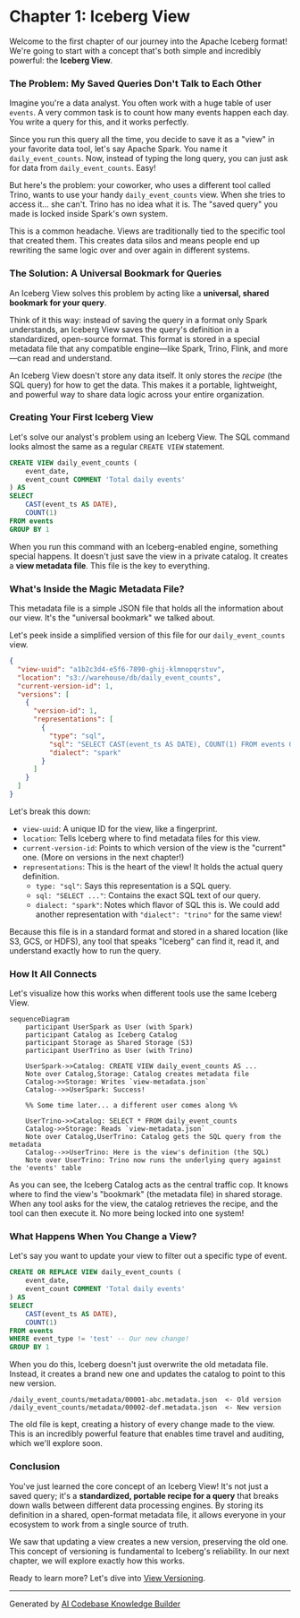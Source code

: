 # Chapter 1: Iceberg View

Welcome to the first chapter of our journey into the Apache Iceberg format! We're going to start with a concept that's both simple and incredibly powerful: the **Iceberg View**.

### The Problem: My Saved Queries Don't Talk to Each Other

Imagine you're a data analyst. You often work with a huge table of user `events`. A very common task is to count how many events happen each day. You write a query for this, and it works perfectly.

Since you run this query all the time, you decide to save it as a "view" in your favorite data tool, let's say Apache Spark. You name it `daily_event_counts`. Now, instead of typing the long query, you can just ask for data from `daily_event_counts`. Easy!

But here's the problem: your coworker, who uses a different tool called Trino, wants to use your handy `daily_event_counts` view. When she tries to access it... she can't. Trino has no idea what it is. The "saved query" you made is locked inside Spark's own system.

This is a common headache. Views are traditionally tied to the specific tool that created them. This creates data silos and means people end up rewriting the same logic over and over again in different systems.

### The Solution: A Universal Bookmark for Queries

An Iceberg View solves this problem by acting like a **universal, shared bookmark for your query**.

Think of it this way: instead of saving the query in a format only Spark understands, an Iceberg View saves the query's definition in a standardized, open-source format. This format is stored in a special metadata file that any compatible engine—like Spark, Trino, Flink, and more—can read and understand.

An Iceberg View doesn't store any data itself. It only stores the *recipe* (the SQL query) for how to get the data. This makes it a portable, lightweight, and powerful way to share data logic across your entire organization.

### Creating Your First Iceberg View

Let's solve our analyst's problem using an Iceberg View. The SQL command looks almost the same as a regular `CREATE VIEW` statement.

```sql
CREATE VIEW daily_event_counts (
    event_date,
    event_count COMMENT 'Total daily events'
) AS
SELECT
    CAST(event_ts AS DATE),
    COUNT(1)
FROM events
GROUP BY 1
```

When you run this command with an Iceberg-enabled engine, something special happens. It doesn't just save the view in a private catalog. It creates a **view metadata file**. This file is the key to everything.

### What's Inside the Magic Metadata File?

This metadata file is a simple JSON file that holds all the information about our view. It's the "universal bookmark" we talked about.

Let's peek inside a simplified version of this file for our `daily_event_counts` view.

```json
{
  "view-uuid": "a1b2c3d4-e5f6-7890-ghij-klmnopqrstuv",
  "location": "s3://warehouse/db/daily_event_counts",
  "current-version-id": 1,
  "versions": [
    {
      "version-id": 1,
      "representations": [
        {
          "type": "sql",
          "sql": "SELECT CAST(event_ts AS DATE), COUNT(1) FROM events GROUP BY 1",
          "dialect": "spark"
        }
      ]
    }
  ]
}
```

Let's break this down:

*   `view-uuid`: A unique ID for the view, like a fingerprint.
*   `location`: Tells Iceberg where to find metadata files for this view.
*   `current-version-id`: Points to which version of the view is the "current" one. (More on versions in the next chapter!)
*   `representations`: This is the heart of the view! It holds the actual query definition.
    *   `type: "sql"`: Says this representation is a SQL query.
    *   `sql: "SELECT ..."`: Contains the exact SQL text of our query.
    *   `dialect: "spark"`: Notes which flavor of SQL this is. We could add another representation with `"dialect": "trino"` for the same view!

Because this file is in a standard format and stored in a shared location (like S3, GCS, or HDFS), any tool that speaks "Iceberg" can find it, read it, and understand exactly how to run the query.

### How It All Connects

Let's visualize how this works when different tools use the same Iceberg View.

```mermaid
sequenceDiagram
    participant UserSpark as User (with Spark)
    participant Catalog as Iceberg Catalog
    participant Storage as Shared Storage (S3)
    participant UserTrino as User (with Trino)

    UserSpark->>Catalog: CREATE VIEW daily_event_counts AS ...
    Note over Catalog,Storage: Catalog creates metadata file
    Catalog->>Storage: Writes `view-metadata.json`
    Catalog-->>UserSpark: Success!

    %% Some time later... a different user comes along %%

    UserTrino->>Catalog: SELECT * FROM daily_event_counts
    Catalog->>Storage: Reads `view-metadata.json`
    Note over Catalog,UserTrino: Catalog gets the SQL query from the metadata
    Catalog-->>UserTrino: Here is the view's definition (the SQL)
    Note over UserTrino: Trino now runs the underlying query against the 'events' table
```

As you can see, the Iceberg Catalog acts as the central traffic cop. It knows where to find the view's "bookmark" (the metadata file) in shared storage. When any tool asks for the view, the catalog retrieves the recipe, and the tool can then execute it. No more being locked into one system!

### What Happens When You Change a View?

Let's say you want to update your view to filter out a specific type of event.

```sql
CREATE OR REPLACE VIEW daily_event_counts (
    event_date,
    event_count COMMENT 'Total daily events'
) AS
SELECT
    CAST(event_ts AS DATE),
    COUNT(1)
FROM events
WHERE event_type != 'test' -- Our new change!
GROUP BY 1
```

When you do this, Iceberg doesn't just overwrite the old metadata file. Instead, it creates a brand new one and updates the catalog to point to this new version.

```
/daily_event_counts/metadata/00001-abc.metadata.json  <- Old version
/daily_event_counts/metadata/00002-def.metadata.json  <- New version
```

The old file is kept, creating a history of every change made to the view. This is an incredibly powerful feature that enables time travel and auditing, which we'll explore soon.

### Conclusion

You've just learned the core concept of an Iceberg View! It's not just a saved query; it's a **standardized, portable recipe for a query** that breaks down walls between different data processing engines. By storing its definition in a shared, open-format metadata file, it allows everyone in your ecosystem to work from a single source of truth.

We saw that updating a view creates a new version, preserving the old one. This concept of versioning is fundamental to Iceberg's reliability. In our next chapter, we will explore exactly how this works.

Ready to learn more? Let's dive into [View Versioning](02_view_versioning_.md).

---

Generated by [AI Codebase Knowledge Builder](https://github.com/The-Pocket/Tutorial-Codebase-Knowledge)